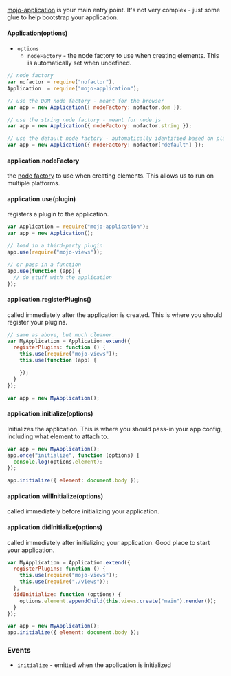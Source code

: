 [mojo-application](https://github.com/classdojo/mojo-application) is your main entry point. It's not very complex - just some glue to help bootstrap
your application.

#### Application(options)

- `options`
  - `nodeFactory` - the node factory to use when creating elements. This is automatically set when undefined.

```javascript
// node factory
var nofactor = require("nofactor"),
Application  = require("mojo-application");

// use the DOM node factory - meant for the browser
var app = new Application({ nodeFactory: nofactor.dom });

// use the string node factory - meant for node.js
var app = new Application({ nodeFactory: nofactor.string });

// use the default node factory - automatically identified based on platform.
var app = new Application({ nodeFactory: nofactor["default"] });
```

#### application.nodeFactory

the [node factory](https://github.com/classdojo/nofactor.js) to use when creating elements. This allows us to run on multiple platforms.

#### application.use(plugin)

registers a plugin to the application.

```javascript
var Application = require("mojo-application");
var app = new Application();

// load in a third-party plugin
app.use(require("mojo-views"));

// or pass in a function
app.use(function (app) {
  // do stuff with the application
});
```

#### application.registerPlugins()

called immediately after the application is created. This is where you should register your plugins.

```javascript
// same as above, but much cleaner.
var MyApplication = Application.extend({
  registerPlugins: function () {
    this.use(require("mojo-views"));
    this.use(function (app) {

    });
  }
});

var app = new MyApplication();
```

#### application.initialize(options)

Initializes the application. This is where you should pass-in your app config, including what element to attach to.

```javascript
var app = new MyApplication();
app.once("initialize", function (options) {
  console.log(options.element);
});

app.initialize({ element: document.body });
```

#### application.willInitialize(options)

called immediately before initializing your application.

#### application.didInitialize(options)

called immediately after initializing your application. Good place to start your application.

```javascript
var MyApplication = Application.extend({
  registerPlugins: function () {
    this.use(require("mojo-views"));
    this.use(require("./views"));
  },
  didInitialize: function (options) {
    options.element.appendChild(this.views.create("main").render());
  }
});

var app = new MyApplication();
app.initialize({ element: document.body });
```



### Events

- `initialize` - emitted when the application is initialized

